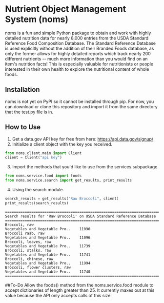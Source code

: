 # Nutrient Object Management System (noms)

noms is a fun and simple Python package to obtain and work with highly detailed nutrition data for nearly 8,000 entries from the USDA Standard Reference Food Composition Database. The Standard Reference Database is used explicitly without the addition of their Branded Foods database, as only the former allows for highly detailed reports which track nearly 200 different nutrients -- much more information than you would find on an item's nutrition facts! This is especially valuable for nutritionists or people interested in their own health to explore the nutritional content of whole foods. 

## Installation
noms is not yet on PyPI so it cannot be installed through pip. For now, you can download or clone this repository and import it from the same directory that the test.py file is in.

## How to Use
1. Get a data.gov API key for free from here: https://api.data.gov/signup/
2. Initialize a client object with the key you received.
```python
from noms.client.main import Client
client = Client("api key")
```
3. Import the methods that you'd like to use from the services subpackage. 
```python
from noms.service.food import foods
from noms.service.search import get_results, print_results
```
4. Using the search module.
```python
search_results = get_results("Raw Broccoli", client)
print_results(search_results)
```
```
================================================================================================================
Search results for 'Raw Broccoli' on USDA Standard Reference Database
================================================================================================================
Broccoli, raw                                                            Vegetables and Vegetable Pro..    11090
Broccoli raab, raw                                                       Vegetables and Vegetable Pro..    11096
Broccoli, leaves, raw                                                    Vegetables and Vegetable Pro..    11739
Broccoli, stalks, raw                                                    Vegetables and Vegetable Pro..    11741
Broccoli, chinese, raw                                                   Vegetables and Vegetable Pro..    11994
Broccoli, flower clusters, raw                                           Vegetables and Vegetable Pro..    11740
================================================================================================================
```

##To-Do
Allow the foods() method from the noms.service.food module to accept dictionaries of length greater than 25. It currently maxes out at this value because the API only accepts calls of this size.